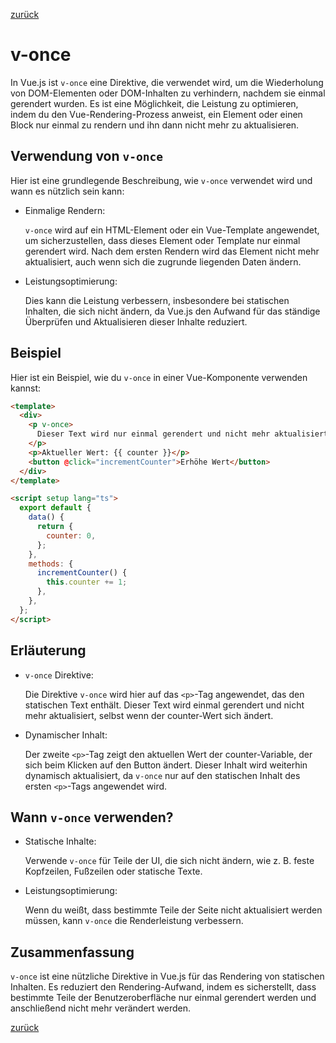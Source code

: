 [zurück](../Readme.md)

# v-once

In Vue.js ist `v-once` eine Direktive, die verwendet wird, um die Wiederholung von DOM-Elementen oder DOM-Inhalten zu verhindern, nachdem sie einmal gerendert wurden. Es ist eine Möglichkeit, die Leistung zu optimieren, indem du den Vue-Rendering-Prozess anweist, ein Element oder einen Block nur einmal zu rendern und ihn dann nicht mehr zu aktualisieren.

## Verwendung von `v-once`

Hier ist eine grundlegende Beschreibung, wie `v-once` verwendet wird und wann es nützlich sein kann:

- Einmalige Rendern:

  `v-once` wird auf ein HTML-Element oder ein Vue-Template angewendet, um sicherzustellen, dass dieses Element oder Template nur einmal gerendert wird. Nach dem ersten Rendern wird das Element nicht mehr aktualisiert, auch wenn sich die zugrunde liegenden Daten ändern.

- Leistungsoptimierung:

  Dies kann die Leistung verbessern, insbesondere bei statischen Inhalten, die sich nicht ändern, da Vue.js den Aufwand für das ständige Überprüfen und Aktualisieren dieser Inhalte reduziert.

## Beispiel

Hier ist ein Beispiel, wie du `v-once` in einer Vue-Komponente verwenden kannst:

```html
<template>
  <div>
    <p v-once>
      Dieser Text wird nur einmal gerendert und nicht mehr aktualisiert.
    </p>
    <p>Aktueller Wert: {{ counter }}</p>
    <button @click="incrementCounter">Erhöhe Wert</button>
  </div>
</template>

<script setup lang="ts">
  export default {
    data() {
      return {
        counter: 0,
      };
    },
    methods: {
      incrementCounter() {
        this.counter += 1;
      },
    },
  };
</script>
```

## Erläuterung

- `v-once` Direktive:

  Die Direktive `v-once` wird hier auf das `<p>`-Tag angewendet, das den statischen Text enthält. Dieser Text wird einmal gerendert und nicht mehr aktualisiert, selbst wenn der counter-Wert sich ändert.

- Dynamischer Inhalt:

  Der zweite `<p>`-Tag zeigt den aktuellen Wert der counter-Variable, der sich beim Klicken auf den Button ändert. Dieser Inhalt wird weiterhin dynamisch aktualisiert, da `v-once` nur auf den statischen Inhalt des ersten `<p>`-Tags angewendet wird.

## Wann `v-once` verwenden?

- Statische Inhalte:

  Verwende `v-once` für Teile der UI, die sich nicht ändern, wie z. B. feste Kopfzeilen, Fußzeilen oder statische Texte.

- Leistungsoptimierung:

  Wenn du weißt, dass bestimmte Teile der Seite nicht aktualisiert werden müssen, kann `v-once` die Renderleistung verbessern.

## Zusammenfassung

`v-once` ist eine nützliche Direktive in Vue.js für das Rendering von statischen Inhalten. Es reduziert den Rendering-Aufwand, indem es sicherstellt, dass bestimmte Teile der Benutzeroberfläche nur einmal gerendert werden und anschließend nicht mehr verändert werden.

[zurück](../Readme.md)
